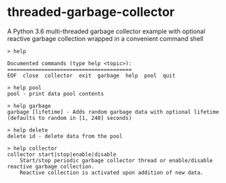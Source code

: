 # threaded-garbage-collector
A Python 3.6 multi-threaded garbage collector example with optional reactive garbage collection wrapped in a convenient command shell

```
> help

Documented commands (type help <topic>):
========================================
EOF  close  collector  exit  garbage  help  pool  quit

> help pool
pool - print data pool contents

> help garbage
garbage [lifetime] - Adds random garbage data with optional lifetime (defaults to random in [1, 240] seconds)

> help delete
delete id - delete data from the pool

> help collector
collector start|stop|enable|disable
    Start/stop periodic garbage collector thread or enable/disable reactive garbage collection.
    Reactive collection is activated upon addition of new data.
```
